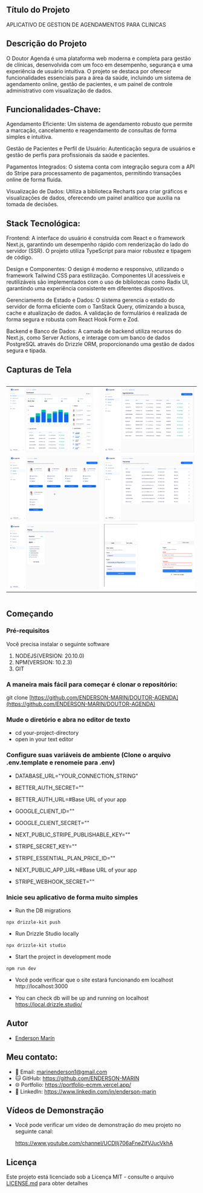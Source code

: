 ## Título do Projeto

APLICATIVO DE GESTION DE AGENDAMENTOS PARA CLINICAS

## Descrição do Projeto

O Doutor Agenda é uma plataforma web moderna e completa para gestão de clínicas, desenvolvida com um foco em desempenho, segurança e uma experiência de usuário intuitiva. O projeto se destaca por oferecer funcionalidades essenciais para a área da saúde, incluindo um sistema de agendamento online, gestão de pacientes, e um painel de controle administrativo com visualização de dados.

## Funcionalidades-Chave:

Agendamento Eficiente: Um sistema de agendamento robusto que permite a marcação, cancelamento e reagendamento de consultas de forma simples e intuitiva.

Gestão de Pacientes e Perfil de Usuário: Autenticação segura de usuários e gestão de perfis para profissionais da saúde e pacientes.

Pagamentos Integrados: O sistema conta com integração segura com a API do Stripe para processamento de pagamentos, permitindo transações online de forma fluida.

Visualização de Dados: Utiliza a biblioteca Recharts para criar gráficos e visualizações de dados, oferecendo um painel analítico que auxilia na tomada de decisões.

## Stack Tecnológica:

Frontend: A interface do usuário é construída com React e o framework Next.js, garantindo um desempenho rápido com renderização do lado do servidor (SSR). O projeto utiliza TypeScript para maior robustez e tipagem de código.

Design e Componentes: O design é moderno e responsivo, utilizando o framework Tailwind CSS para estilização. Componentes UI acessíveis e reutilizáveis são implementados com o uso de bibliotecas como Radix UI, garantindo uma experiência consistente em diferentes dispositivos.

Gerenciamento de Estado e Dados: O sistema gerencia o estado do servidor de forma eficiente com o TanStack Query, otimizando a busca, cache e atualização de dados. A validação de formulários é realizada de forma segura e robusta com React Hook Form e Zod.

Backend e Banco de Dados: A camada de backend utiliza recursos do Next.js, como Server Actions, e interage com um banco de dados PostgreSQL através do Drizzle ORM, proporcionando uma gestão de dados segura e tipada.

## Capturas de Tela

<div style="overflow-x: auto;">
    <table style="width: 100%;">
        <tr>
            <td style="width: 50%;"><img src="./public/screenshots/dashboard.png" alt="Dashboard" style="width: 100%; height: auto; object-fit: cover;" /></td>
            <td style="width: 50%;"><img src="./public/screenshots/agendamentos.png" alt="Agendamentos" style="width: 100%; height: auto; object-fit: cover;" /></td>
        </tr>
        <tr>
            <td style="width: 50%;"><img src="./public/screenshots/medicos.png" alt="Medicos" style="width: 100%; height: auto; object-fit: cover;" /></td>
            <td style="width: 50%;"><img src="./public/screenshots/pacientes.png" alt="Pacientes" style="width: 100%; height: auto; object-fit: cover;" /></td>
        </tr>
        <tr>
            <td style="width: 50%;"><img src="./public/screenshots/planos.png" alt="Planos" style="width: 100%; height: auto; object-fit: cover;" /></td>
            <td style="width: 50%;"><img src="./public/screenshots/acount.png" alt="Planos" style="width: 100%; height: auto; object-fit: cover;" /></td>
        </tr>
    </table>
</div>

## Começando

### Pré-requisitos

Você precisa instalar o seguinte software

1.  NODEJS(VERSION: 20.10.0)
2.  NPM(VERSION: 10.2.3)
3.  GIT

### A maneira mais fácil para começar é clonar o repositório:

git clone [https://github.com/ENDERSON-MARIN/DOUTOR-AGENDA](https://github.com/ENDERSON-MARIN/DOUTOR-AGENDA)

### Mude o diretório e abra no editor de texto

- cd your-project-directory
- open in your text editor

### Configure suas variáveis de ambiente (Clone o arquivo .env.template e renomeie para .env)

- DATABASE_URL="YOUR_CONNECTION_STRING"
- BETTER_AUTH_SECRET=""
- BETTER_AUTH_URL=#Base URL of your app

- GOOGLE_CLIENT_ID=""
- GOOGLE_CLIENT_SECRET=""

- NEXT_PUBLIC_STRIPE_PUBLISHABLE_KEY=""
- STRIPE_SECRET_KEY=""
- STRIPE_ESSENTIAL_PLAN_PRICE_ID=""
- NEXT_PUBLIC_APP_URL=#Base URL of your app
- STRIPE_WEBHOOK_SECRET=""

### Inicie seu aplicativo de forma muito simples

- Run the DB migrations

```
npx drizzle-kit push
```

- Run Drizzle Studio locally

```
npx drizzle-kit studio
```

- Start the project in development mode

```
npm run dev
```

- Você pode verificar que o site estará funcionando em localhost
  http://localhost:3000

- You can check db will be up and running on localhost
  https://local.drizzle.studio/

## Autor

- [Enderson Marín](https://www.marinenderson.com)

## Meu contato:

- 📧 Email: marinenderson1@gmail.com
- 🐱 GitHub: https://github.com/ENDERSON-MARIN
- 🌐 Portfolio: https://portfolio-ecmm.vercel.app/
- 💼 LinkedIn: https://www.linkedin.com/in/enderson-marin

## Vídeos de Demonstração

- Você pode verificar um vídeo de demonstração do meu projeto no seguinte canal:

  https://www.youtube.com/channel/UCDIIj706aFneZlfVJucVkhA

## Licença

Este projeto está licenciado sob a Licença MIT - consulte o arquivo [LICENSE.md](LICENSE.md) para obter detalhes
